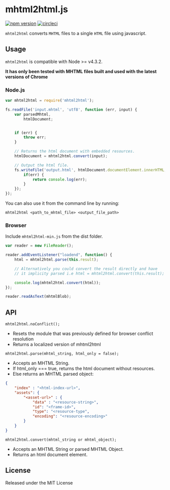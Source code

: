 # mhtml2html.js

[![npm version](https://badge.fury.io/js/mhtml2html.svg)](https://badge.fury.io/js/mhtml2html) [![circleci](https://circleci.com/gh/msindwan/mhtml2html.svg?style=shield&circle-token=:circle-token)](https://circleci.com/gh/msindwan/mhtml2html)

`mhtml2html` converts `MHTML` files to a single `HTML` file using javascript.

## Usage

`mhtml2html` is compatible with Node >= v4.3.2.

**It has only been tested with MHTML files built and used with the latest versions of Chrome**

### Node.js

``` js
var mhtml2html = require('mhtml2html');

fs.readFile('input.mhtml', 'utf8', function (err, input) {
    var parsedMhtml,
        htmlDocument;


    if (err) {
        throw err;
    }

    // Returns the html document with embedded resources.
    htmlDocument = mhtml2html.convert(input);

    // Output the html file.
    fs.writeFile('output.html', htmlDocument.documentElement.innerHTML, function(err) {
        if(err) {
            return console.log(err);
        }
    });
});
```

You can also use it from the command line by running:

`mhtml2html <path_to_mhtml_file> <output_file_path>`

### Browser

Include ```mhtml2html-min.js``` from the dist folder.

``` js
var reader = new FileReader();

reader.addEventListener("loadend", function() {
    html = mhtml2html.parse(this.result);

    // Alternatively you could convert the result directly and have
    // it implicity parsed i.e html = mhtml2html.convert(this.result);

    console.log(mhtml2html.convert(html));
});

reader.readAsText(mhtmlBlob);
```

## API

`mhtml2html.noConflict();`

* Resets the module that was previously defined for browser conflict resolution
* Returns a localized version of mhtml2html

`mhtml2html.parse(mhtml_string, html_only = false);`

* Accepts an MHTML String.
* If html_only === true, returns the html document without resources.
* Else returns an MHTML parsed object:

``` json
{
    "index" : "<html-index-url>",
    "assets": {
        "<asset-url>" : {
            "data" : "<resource-string>",
            "id": "<frame-id>",
            "type": "<resource-type",
            "encoding": "<resource-encoding>"
        }
    }
}
```

`mhtml2html.convert(mhtml_string or mhtml_object);`

* Accepts an MHTML String or parsed MHTML Object.
* Returns an html document element.


## License

Released under the MIT License
